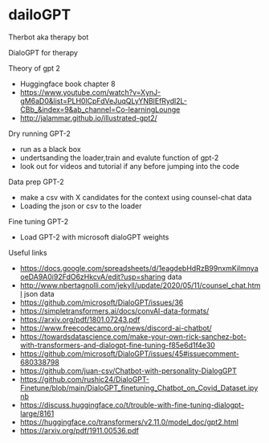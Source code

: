# dailoGPT
Therbot aka therapy bot 

DialoGPT for therapy 

Theory of gpt 2 
* Huggingface book chapter 8
* https://www.youtube.com/watch?v=XynJ-gM6aD0&list=PLH0lCpFdVeJuqQLyYNBlEfRydl2L-CBb_&index=9&ab_channel=Co-learningLounge
* http://jalammar.github.io/illustrated-gpt2/

Dry running GPT-2
* run as a black box 
* undertsanding the loader,train and evalute function of gpt-2 
* look out for videos and tutorial if any before jumping into the code 

Data prep GPT-2
* make a csv with X candidates for the context using counsel-chat data
* Loading the json or csv to the loader

Fine tuning GPT-2 
* Load GPT-2 with microsoft dialoGPT weights 


Useful links
* https://docs.google.com/spreadsheets/d/1eagdebHdRzB99nxmKilmnyaoeDA9A0i92FdO6zHkcvA/edit?usp=sharing data
* http://www.nbertagnolli.com/jekyll/update/2020/05/11/counsel_chat.html json data
* https://github.com/microsoft/DialoGPT/issues/36
* https://simpletransformers.ai/docs/convAI-data-formats/
* https://arxiv.org/pdf/1801.07243.pdf
* https://www.freecodecamp.org/news/discord-ai-chatbot/
* https://towardsdatascience.com/make-your-own-rick-sanchez-bot-with-transformers-and-dialogpt-fine-tuning-f85e6d1f4e30
* https://github.com/microsoft/DialoGPT/issues/45#issuecomment-680338798
* https://github.com/juan-csv/Chatbot-with-personality-DialogGPT
* https://github.com/rushic24/DialoGPT-Finetune/blob/main/DialoGPT_finetuning_Chatbot_on_Covid_Dataset.ipynb
* https://discuss.huggingface.co/t/trouble-with-fine-tuning-dialogpt-large/8161
* https://huggingface.co/transformers/v2.11.0/model_doc/gpt2.html
* https://arxiv.org/pdf/1911.00536.pdf
